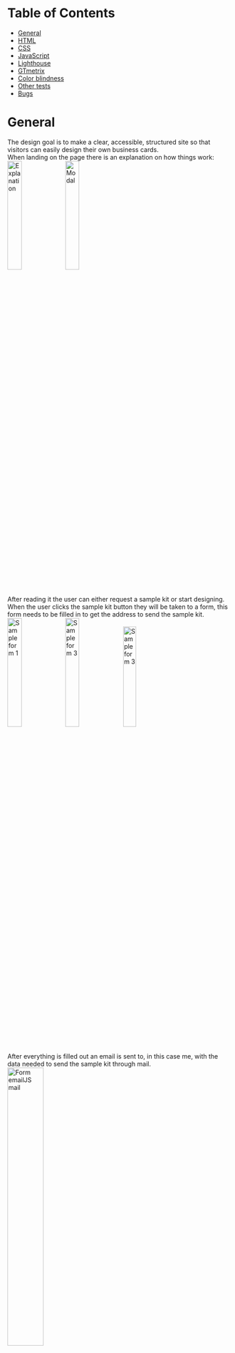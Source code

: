 Table of Contents
======

  - [General](#general)
  - [HTML](#html)
  - [CSS](#css)
  - [JavaScript](#javascript)
  - [Lighthouse](#lighthouse)
  - [GTmetrix](#gtmetrix)
  - [Color blindness](#color-blindness)
  - [Other tests](#other-tests)
  - [Bugs](#bugs)


General
======

The design goal is to make a clear, accessible, structured site so that visitors can easily design their own business cards. <br>
When landing on the page there is an explanation on how things work: <br>
<img src="assets/images/testing_images/explanation.png" alt="Explanation" width="25%" height="25%"> 
<img src="assets/images/testing_images/modal.png" alt="Modal" width="25%" height="25%"> <br>
After reading it the user can either request a sample kit or start designing. When the user clicks the sample kit button they will be taken to a form, this form needs to be filled in to get the address to send the sample kit. <br>
<img src="assets/images/testing_images/sample_form1.png" alt="Sample form 1" width="25%" height="25%">
<img src="assets/images/testing_images/sample_form2.png" alt="Sample form 3" width="25%" height="25%">
<img src="assets/images/testing_images/sample_form3.png" alt="Sample form 3" width="24%" height="24%"> <br> 
After everything is filled out an email is sent to, in this case me, with the data needed to send the sample kit through mail. <br>
<img src="assets/images/testing_images/sample_form_emailjs_mail.png" alt="Form emailJS mail" width="40%" height="40%"> <br>
When the user feels ready to start designing they can click the start design button, which will take them to the creator.html page. <br>
<img src="assets/images/testing_images/creator_page.png" alt="Creator page" width="25%" height="25%"> <br>
As a visitor there were multiple steps you would like to take, in the manual tests it was checked if these were achieved.
- Choose out of three different sizes of business cards.
- Choose a background color. <br>
<img src="assets/images/testing_images/step1_2.png" alt="Step 1 & 2" width="25%" height="25%"> <br>
This can be done in step 1 and 2.
- Choose the paper type.
- Choose the quantity. <br>
<img src="assets/images/testing_images/step3_4.png" alt="Step 3 & 4" width="25%" height="25%"> <br>
This can be done in step 3 and 4.
- Upload an own photo or logo.
- Edit text content.
- Download the designed card as a low-res jpeg file. <br>
<img src="assets/images/testing_images/buttons.png" alt="Buttons" width="25%" height="25%">
<img src="assets/images/testing_images/preview.png" alt="Preview" width="25%" height="25%"> <br>
<img src="assets/images/testing_images/preview_testing.jpeg" alt="Download preview" width="18%" height="18%"> <br>
The user can click the buttons to achieve this, also the selections made with steps 1 and 2 are visible on this preview.
- Send a request for a quotation for the designed business cards.<br>
<img src="assets/images/testing_images/request_form1.png" alt="Request form 1" width="25%" height="25%">
<img src="assets/images/testing_images/request_form2.png" alt="Request form 2" width="25%" height="25%"> <br>
<img src="assets/images/testing_images/request_form3.png" alt="Request form 3" width="25%" height="25%"> <br>
<img src="assets/images/testing_images/quotation_form_emailjs_mail.png" alt="Quotation form emailJS mail" width="40%" height="40%"> <br>
As with the sample kit form after everything is filled out the send button can be clicked and the user will be informed the request is send successfully and will be redirected to the homepage and the email with the values that are needed to make a quotation is send through EmailJS, to in this case me.

It can be concluded that all goals have been achieved. <br>
The site has been tested on the available DevTools for phone and tablet sizes as well as on multiple responsive sizes and it was made sure that it looks good and works well on all. <br>
The site was also tested on multiple devices among others an OnePlus Nord, an iMac (Retina 5K, 27-inch, 2017), a MacBook-Air (Retina M1, 13.3-inch, 2020) and a Samsung Galaxy Tab4 (10.1-inch 2014), everything works as it should.

HTML
======

HTML code was tested with a [HTML](https://validator.w3.org/#validate_by_input) validator, all the pages were checked. <br>
<img src="assets/images/testing_images/html_check.png" alt="HTML check" width="55%" height="55%"> <br>
No errors or warnings were found.

CSS
======

CSS code was tested with a [CSS](https://jigsaw.w3.org/css-validator/validator.html.en#validate_by_input) validator. <br>
<img src="assets/images/testing_images/css_check.png" alt="CSS check" width="55%" height="55%"> <br>
Only warnings were found, but nothing that needs to be fixed or effects the code in a wrong way.

JavaScript
======

JavaScript was tested with a [JavaScript](https://jshint.com/) validator. <br>
<img src="assets/images/testing_images/js_check1.png" alt="JS check 1" width="55%" height="55%">
<img src="assets/images/testing_images/js_check2.png" alt="JS check 2" width="55%" height="55%"><br>
<img src="assets/images/testing_images/js_check3.png" alt="JS check 3" width="55%" height="55%"><br>
Only warnings were found, but nothing that needs to be fixed or effects the code in a wrong way.

Lighthouse
======

All pages have passed through Lighthouse in Chrome DevTools, the results for desktop can found here: <br>
<img src="assets/images/testing_images/lighthouse_desktop.png" alt="Lighthouse desktop" width="55%" height="55%"><br>
and these are the results for the mobile versions:<br>
<img src="assets/images/testing_images/lighthouse_mobile.png" alt="Lighthouse mobile" width="55%" height="55%"><br>
The results are satisfying, so at this moment there is no need for adjustments.

GTmetrix
====== 

The site was tested with [GTmetrix](https://gtmetrix.com/). The reports can be found here:<br>  
[Homepage](https://gtmetrix.com/reports/daph1986.github.io/U38KwlAv/) <br>
[Sample kit form](https://gtmetrix.com/reports/daph1986.github.io/rdM2WVhL/) <br>
[Creator page](https://gtmetrix.com/reports/daph1986.github.io/3UQ7SPgv/)

Color blindness
======

Color blindness was tested on this [site](https://www.toptal.com/designers/colorfilter/) to ensure you would still be able to read the website when you have different types of color blindness. Here you will find a screenshot off the homepage test, but of course all pages were tested. <br>
<img src="assets/images/testing_images/protanopia.png" alt="Protanopia" width="35%" height="35%"/>
<img src="assets/images/testing_images/deutanopia.png" alt="Deutanopia" width="35%" height="35%"/>
<img src="assets/images/testing_images/tritanopia.png" alt="Tritanopia" width="35%" height="35%"/>
<img src="assets/images/testing_images/greyscale_achromatopsia.png" alt="Greyscale / Achromatopsia" width="35%" height="35%"/>

Other tests
======

A lot of different people were asked to check the project to ensure it works on different systems and devices. The website was tested on Samsung Galaxy TabA (10.1-inch 2019), OnePlus 5, Xiaomi Redmi Note 7, Xiaomi Redmi Note 8 Pro, Motorola G9, Motorola G5 and iPhone 12 Pro Max among others. It has been tested on the following browsers: Google Chrome, Safari, Microsoft Edge and Mozilla Firefox. No bugs were found.

#### Advices given after testing which were followed

1. Some spelling and grammar changes have been made after reviews from my husband, brother-in-law and sister-in-law.
2. My husband, Django, did not think the user-friendliness was good enough, because only the logo could be used to return to the homepage. That is why on the page for requesting the sample kit and for designing the business card, 2 buttons have been added at the top to switch between the other pages. Cancel buttons have also been added to the bottom of the forms. This increases user-friendliness.

Bugs
======

#### Preview file

The following CSS code was used to set the preview to center:

```
#center.row .col.s12 {
  float: none;
  display: block;
  margin: auto;
  float: none;
}
```

As a result when downloading the preview file the prewiew was cut off. <br>
<img src="assets/images/testing_images/preview_bug1.jpeg" alt="Preview bug 1" width="26%" height="26%"> <br>
This was solved by changing the row into a container and giving it this CSS code:

```
#center-template {
  width: 100%;
  height: 200px;
  display: -webkit-box;
  display: -ms-flexbox;
  display: flex;
  -webkit-box-pack: center;
  -ms-flex-pack: center;
  justify-content: center;
}
```

But then a strip of the background color on the bottom of preview got visible. <br>
<img src="assets/images/testing_images/preview_bug2.jpeg" alt="Preview bug 2" width="25%" height="25%">
<img src="assets/images/testing_images/preview_bug3.jpeg" alt="Preview bug 3" width="25%" height="25%"> <br>
This was first fixed by combining the existing JavaScript functions for selectSize, setDimensions and makeCanvasLarge into the selectSize function. 

```
function selectSize(element) {

  const image = document.getElementById('templates');

  if (element.id == 'single-one-sided' && element.checked) {
    image.src = 'assets/images/businesscards_templates/businescard_one_sided.png';

    if (l.matches) {
      canvas.setDimensions({ width: 720, height: 1300 });
      document.getElementById("center").style.height = "495px";}
    else {
      canvas.setDimensions({ width: 320, height: 200 });
      document.getElementById("center").style.height = "220px";}

  } else if (element.id == 'single-double-sided' && element.checked) {
    image.src = 'assets/images/businesscards_templates/businescard_double_sided.png';

    if (l.matches) {
      canvas.setDimensions({ width: 720, height: 1300 });
      document.getElementById("center").style.height = "1220px";}
    else {
      canvas.setDimensions({ width: 320, height: 200 });
      document.getElementById("center").style.height = "535px";}

  } else if (element.id == 'double-portrait-one-sided' && element.checked) {
    image.src = 'assets/images/businesscards_templates/businesscard_double_portrait_one_sided.png';

    if (l.matches) {
      canvas.setDimensions({ width: 720, height: 1300 });
      document.getElementById("center").style.height = "556px";}
    else {
      canvas.setDimensions({ width: 320, height: 200 });
      document.getElementById("center").style.height = "250px";}

  } else if (element.id == 'double-portrait-double-sided' && element.checked) {
    image.src = 'assets/images/businesscards_templates/businesscard_double_portrait_double_sided.png';

    if (l.matches) {
      canvas.setDimensions({ width: 720, height: 1300 });
      document.getElementById("center").style.height = "1305px";}
    else {
      canvas.setDimensions({ width: 320, height: 200 });
      document.getElementById("center").style.height = "580px";}
    
  } else if (element.id == 'double-landscape-one-sided' && element.checked) {
    image.src = 'assets/images/businesscards_templates/businesscard_double_landscape_one_sided.png';
   
    if (l.matches) {
      canvas.setDimensions({ width: 720, height: 1300 });
      document.getElementById("center").style.height = "253px";}
    else {
      canvas.setDimensions({ width: 320, height: 200 });
      document.getElementById("center").style.height = "112px";}

  } else if (element.id == 'double-landscape-double-sided' && element.checked) {
    image.src = 'assets/images/businesscards_templates/businesscard_double_landscape_double_sided.png';
    
    if (l.matches) {
      canvas.setDimensions({ width: 720, height: 1300 });
      document.getElementById("center").style.height = "643px";}
    else {
      canvas.setDimensions({ width: 320, height: 200 });
      document.getElementById("center").style.height = "282px";}
  }
}
```

My mentor indicated that this code was not very easy to read, so after refactoring the code looks like this:

```
const image = document.getElementById('templates');

function singleOneSided() {
  image.src = 'assets/images/businesscards_templates/businescard_one_sided.png';
  if (screenResolution.matches) {
    canvas.setDimensions({ width: 720, height: 480 });
    document.getElementById("center-template").style.height = "495px";
  }
  else {
    canvas.setDimensions({ width: 320, height: 205 });
    document.getElementById("center-template").style.height = "220px";
  }
}

function singleDoubleSided() {
  image.src = 'assets/images/businesscards_templates/businescard_double_sided.png';
  if (screenResolution.matches) {
    canvas.setDimensions({ width: 720, height: 1205 });
    document.getElementById("center-template").style.height = "1220px";
  }
  else {
    canvas.setDimensions({ width: 320, height: 520 });
    document.getElementById("center-template").style.height = "535px";
  }
}

function doublePortraitOneSided() {
  image.src = 'assets/images/businesscards_templates/businesscard_double_portrait_one_sided.png';
  if (screenResolution.matches) {
    canvas.setDimensions({ width: 720, height: 540 });
    document.getElementById("center-template").style.height = "556px";
  }
  else {
    canvas.setDimensions({ width: 320, height: 235 });
    document.getElementById("center-template").style.height = "250px";
  }
}

function doublePortraitDoubleSided() {
  image.src = 'assets/images/businesscards_templates/businesscard_double_portrait_double_sided.png';
  if (screenResolution.matches) {
    canvas.setDimensions({ width: 720, height: 1290 });
    document.getElementById("center-template").style.height = "1305px";
  }
  else {
    canvas.setDimensions({ width: 320, height: 565 });
    document.getElementById("center-template").style.height = "580px";
  }
}

function doubleLandscapeOneSided() {
  image.src = 'assets/images/businesscards_templates/businesscard_double_landscape_one_sided.png';
  if (screenResolution.matches) {
    canvas.setDimensions({ width: 720, height: 240 });
    document.getElementById("center-template").style.height = "253px";
  }
  else {
    canvas.setDimensions({ width: 320, height: 100 });
    document.getElementById("center-template").style.height = "112px";
  }
}

function doubleLandscapeDoubleSided() {
  image.src = 'assets/images/businesscards_templates/businesscard_double_landscape_double_sided.png';
  if (screenResolution.matches) {
    canvas.setDimensions({ width: 720, height: 625 });
    document.getElementById("center-template").style.height = "640px";
  }
  else {
    canvas.setDimensions({ width: 320, height: 270 });
    document.getElementById("center-template").style.height = "282px";
  }
}

function getCardType(id) {
  switch (id) {
    case 'single-one-sided':
      singleOneSided();
      break;

    case 'single-double-sided':
      singleDoubleSided();
      break;

    case 'double-portrait-one-sided':
      doublePortraitOneSided();
      break;

    case 'double-portrait-double-sided':
      doublePortraitDoubleSided();
      break;

    case 'double-landscape-one-sided':
      doubleLandscapeOneSided();
      break;

    case 'double-landscape-double-sided':
      doubleLandscapeDoubleSided();
      break;
  }
}

function selectSize(element) {
  if (element.checked) {
    getCardType(element.id);
  }
  else {
    return false;
  }
}
```

This ensures that for size the user selects, on the screen size the user is on, the right div and canvas size  selected.
The preview is good now: <br>
<img src="assets/images/testing_images/preview_bug_fixed.jpeg" alt="Preview bug fixed" width="25%" height="25%"> <br>
One thing remains to be said, when a size selection is made switching from screen size does not resizes the canvas. Only when a new selection is made the proper size will be shown. Of course, this can been seen as a bug, but with normal usage this will not happen.

#### Safari button bug

The site was tested on Safari web browser among others and there appeared to be something wrong with the add text, download & reset buttons section. <br>
<img src="assets/images/testing_images/safari_button_bug1.jpeg" alt="Safari button bug 1" width="35%" height="35%"> <br>
The buttons were colorless, the following code was tried to fix it: <br>
HTML creator.html:

```
<button class="waves-effect btn-large btn-postfly button-spacing" type="button" name="action"
  onclick="addTextField()">Add text field</button>
<button class="waves-effect btn-large btn-postfly" type="button" onclick="downloadPreview()">Download your preview</button>
<button><a class="waves-effect btn-large btn-postfly button-spacing" type="reset" value="Reset"
href="creator.html">Reset</a></button>
```

CSS:

```
button {
  border: none;
}
```

This resulted in the following: <br>
<img src="assets/images/testing_images/safari_button_bug2.jpeg" alt="Safari button bug 2" width="35%" height="35%"> <br>
After inspecting the type and value seemed to be the problem, so the CSS styling was removed again and the code for the reset button in creator.html was changed to:

```
<a class="waves-effect btn-large btn-postfly button-spacing" href="creator.html">Reset</a>
```

That fixed the problem.<br>
<img src="assets/images/testing_images/safari_button_bug_fixed.jpeg" alt="Safari button bug fixed" width="35%" height="35%"> 